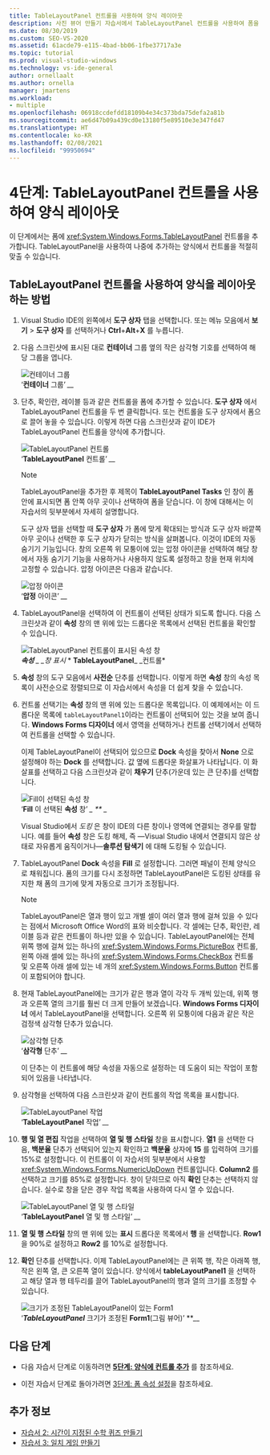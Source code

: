 ```yaml
---
title: TableLayoutPanel 컨트롤을 사용하여 양식 레이아웃
description: 사진 뷰어 만들기 자습서에서 TableLayoutPanel 컨트롤을 사용하여 폼을 레이아웃합니다.
ms.date: 08/30/2019
ms.custom: SEO-VS-2020
ms.assetid: 61acde79-e115-4bad-bb06-1fbe37717a3e
ms.topic: tutorial
ms.prod: visual-studio-windows
ms.technology: vs-ide-general
author: ornellaalt
ms.author: ornella
manager: jmartens
ms.workload:
- multiple
ms.openlocfilehash: 06918ccdefdd18109b4e34c373bda75defa2a81b
ms.sourcegitcommit: ae6d47b09a439cd0e13180f5e89510e3e347fd47
ms.translationtype: HT
ms.contentlocale: ko-KR
ms.lasthandoff: 02/08/2021
ms.locfileid: "99950694"
---
```

# <a name="step-4-lay-out-your-form-with-a-tablelayoutpanel-control"></a>4단계: TableLayoutPanel 컨트롤을 사용하여 양식 레이아웃

이 단계에서는 폼에 <xref:System.Windows.Forms.TableLayoutPanel> 컨트롤을 추가합니다. TableLayoutPanel을 사용하여 나중에 추가하는 양식에서 컨트롤을 적절히 맞출 수 있습니다.

## <a name="how-to-lay-out-your-form-with-a-tablelayoutpanel-control"></a>TableLayoutPanel 컨트롤을 사용하여 양식을 레이아웃하는 방법

1. Visual Studio IDE의 왼쪽에서 **도구 상자** 탭을 선택합니다. 또는 메뉴 모음에서 **보기** > **도구 상자** 를 선택하거나 **Ctrl**+**Alt**+**X** 를 누릅니다.

1. 다음 스크린샷에 표시된 대로 **컨테이너** 그룹 옆의 작은 삼각형 기호를 선택하여 해당 그룹을 엽니다.

     ![컨테이너 그룹](../ide/media/express_toolbox.png)<br>‘**컨테이너** 그룹’
*__*

1. 단추, 확인란, 레이블 등과 같은 컨트롤을 폼에 추가할 수 있습니다. **도구 상자** 에서 TableLayoutPanel 컨트롤을 두 번 클릭합니다. 또는 컨트롤을 도구 상자에서 폼으로 끌어 놓을 수 있습니다. 이렇게 하면 다음 스크린샷과 같이 IDE가 TableLayoutPanel 컨트롤을 양식에 추가합니다.

     ![TableLayoutPanel 컨트롤](../ide/media/express_formtablelayout.png)<br>‘**TableLayoutPanel** 컨트롤’
*__*

    > [!NOTE]
    > TableLayoutPanel을 추가한 후 제목이 **TableLayoutPanel Tasks** 인 창이 폼 안에 표시되면 폼 안쪽 아무 곳이나 선택하여 폼을 닫습니다. 이 창에 대해서는 이 자습서의 뒷부분에서 자세히 설명합니다.

     도구 상자 탭을 선택할 때 **도구 상자** 가 폼에 맞게 확대되는 방식과 도구 상자 바깥쪽 아무 곳이나 선택한 후 도구 상자가 닫히는 방식을 살펴봅니다. 이것이 IDE의 자동 숨기기 기능입니다. 창의 오른쪽 위 모퉁이에 있는 압정 아이콘을 선택하여 해당 창에서 자동 숨기기 기능을 사용하거나 사용하지 않도록 설정하고 창을 현재 위치에 고정할 수 있습니다. 압정 아이콘은 다음과 같습니다.

     ![압정 아이콘](../ide/media/express_pushpintoolbox.png)<br>‘**압정** 아이콘’
*__*

1. TableLayoutPanel을 선택하여 이 컨트롤이 선택된 상태가 되도록 합니다. 다음 스크린샷과 같이 **속성** 창의 맨 위에 있는 드롭다운 목록에서 선택된 컨트롤을 확인할 수 있습니다.

     ![TableLayoutPanel 컨트롤이 표시된 속성 창](../ide/media/express_controlspropwin.png)<br>
***속성** _ _창 표시* * **TableLayoutPanel**_ _컨트롤*

1. **속성** 창의 도구 모음에서 **사전순** 단추를 선택합니다. 이렇게 하면 **속성** 창의 속성 목록이 사전순으로 정렬되므로 이 자습서에서 속성을 더 쉽게 찾을 수 있습니다.

1. 컨트롤 선택기는 **속성** 창의 맨 위에 있는 드롭다운 목록입니다. 이 예제에서는 이 드롭다운 목록에 `tableLayoutPanel1`이라는 컨트롤이 선택되어 있는 것을 보여 줍니다. **Windows Forms 디자이너** 에서 영역을 선택하거나 컨트롤 선택기에서 선택하여 컨트롤을 선택할 수 있습니다.

   이제 TableLayoutPanel이 선택되어 있으므로 **Dock** 속성을 찾아서 **None** 으로 설정해야 하는 **Dock** 를 선택합니다. 값 옆에 드롭다운 화살표가 나타납니다. 이 화살표를 선택하고 다음 스크린샷과 같이 **채우기** 단추(가운데 있는 큰 단추)를 선택합니다.

     ![Fill이 선택된 속성 창](../ide/media/express_docktable.png)<br>‘**Fill** 이 선택된 **속성** 창’
*_ _**_ _*

     Visual Studio에서 *도킹* 은 창이 IDE의 다른 창이나 영역에 연결되는 경우를 말합니다. 예를 들어 **속성** 창은 도킹 해제, 즉 &mdash;Visual Studio 내에서 연결되지 않은 상태로 자유롭게 움직이거나&mdash;**솔루션 탐색기** 에 대해 도킹될 수 있습니다.

1. TableLayoutPanel **Dock** 속성을 **Fill** 로 설정합니다. 그러면 패널이 전체 양식으로 채워집니다. 폼의 크기를 다시 조정하면 TableLayoutPanel은 도킹된 상태를 유지한 채 폼의 크기에 맞게 자동으로 크기가 조정됩니다.

    > [!NOTE]
    > TableLayoutPanel은 열과 행이 있고 개별 셀이 여러 열과 행에 걸쳐 있을 수 있다는 점에서 Microsoft Office Word의 표와 비슷합니다. 각 셀에는 단추, 확인란, 레이블 등과 같은 컨트롤이 하나만 있을 수 있습니다. TableLayoutPanel에는 전체 위쪽 행에 걸쳐 있는 하나의 <xref:System.Windows.Forms.PictureBox> 컨트롤, 왼쪽 아래 셀에 있는 하나의 <xref:System.Windows.Forms.CheckBox> 컨트롤 및 오른쪽 아래 셀에 있는 네 개의 <xref:System.Windows.Forms.Button> 컨트롤이 포함되어야 합니다.

1. 현재 TableLayoutPanel에는 크기가 같은 행과 열이 각각 두 개씩 있는데, 위쪽 행과 오른쪽 열의 크기를 훨씬 더 크게 만들어 보겠습니다. **Windows Forms 디자이너** 에서 TableLayoutPanel을 선택합니다. 오른쪽 위 모퉁이에 다음과 같은 작은 검정색 삼각형 단추가 있습니다.

     ![삼각형 단추](../ide/media/express_iconblacktriangle.gif)<br>‘**삼각형** 단추’
*__*

     이 단추는 이 컨트롤에 해당 속성을 자동으로 설정하는 데 도움이 되는 작업이 포함되어 있음을 나타냅니다.

1. 삼각형을 선택하여 다음 스크린샷과 같이 컨트롤의 작업 목록을 표시합니다.

     ![TableLayoutPanel 작업](../ide/media/express_tablepanel.png)<br>‘**TableLayoutPanel** 작업’
*__*

1. **행 및 열 편집** 작업을 선택하여 **열 및 행 스타일** 창을 표시합니다. **열1** 을 선택한 다음, **백분율** 단추가 선택되어 있는지 확인하고 **백분율** 상자에 **15** 를 입력하여 크기를 15%로 설정합니다. 이 컨트롤이 이 자습서의 뒷부분에서 사용할 <xref:System.Windows.Forms.NumericUpDown> 컨트롤입니다. **Column2** 를 선택하고 크기를 85%로 설정합니다. 창이 닫히므로 아직 **확인** 단추는 선택하지 않습니다. 실수로 창을 닫은 경우 작업 목록을 사용하여 다시 열 수 있습니다.

     ![TableLayoutPanel 열 및 행 스타일](../ide/media/vs_tablelayoutpanel_setup.png)<br>‘**TableLayoutPanel** 열 및 행 스타일’
*__*

1. **열 및 행 스타일** 창의 맨 위에 있는 **표시** 드롭다운 목록에서 **행** 을 선택합니다. **Row1** 을 90%로 설정하고 **Row2** 를 10%로 설정합니다.

1. **확인** 단추를 선택합니다. 이제 TableLayoutPanel에는 큰 위쪽 행, 작은 아래쪽 행, 작은 왼쪽 열, 큰 오른쪽 열이 있습니다. 양식에서 **tableLayoutPanel1** 을 선택하고 해당 열과 행 테두리를 끌어 TableLayoutPanel의 행과 열의 크기를 조정할 수 있습니다.

     ![크기가 조정된 TableLayoutPanel이 있는 Form1](../ide/media/vs_formafterlayoutpanel.png)<br>‘***TableLayoutPanel*** 크기가 조정된 **Form1**(그림 뷰어)’
**__

## <a name="next-steps"></a>다음 단계

* 다음 자습서 단계로 이동하려면 **[5단계: 양식에 컨트롤 추가](../ide/step-5-add-controls-to-your-form.md)** 를 참조하세요.

* 이전 자습서 단계로 돌아가려면 [3단계: 폼 속성 설정](../ide/step-3-set-your-form-properties.md)을 참조하세요.

## <a name="see-also"></a>추가 정보

* [자습서 2: 시간이 지정된 수학 퀴즈 만들기](tutorial-2-create-a-timed-math-quiz.md)
* [자습서 3: 일치 게임 만들기](tutorial-3-create-a-matching-game.md)
